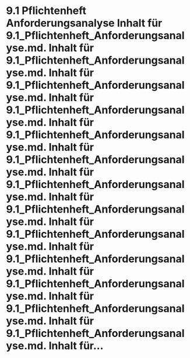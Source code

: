# 9.1 Pflichtenheft Anforderungsanalyse Inhalt für 9.1_Pflichtenheft_Anforderungsanalyse.md. Inhalt für 9.1_Pflichtenheft_Anforderungsanalyse.md. Inhalt für 9.1_Pflichtenheft_Anforderungsanalyse.md. Inhalt für 9.1_Pflichtenheft_Anforderungsanalyse.md. Inhalt für 9.1_Pflichtenheft_Anforderungsanalyse.md. Inhalt für 9.1_Pflichtenheft_Anforderungsanalyse.md. Inhalt für 9.1_Pflichtenheft_Anforderungsanalyse.md. Inhalt für 9.1_Pflichtenheft_Anforderungsanalyse.md. Inhalt für 9.1_Pflichtenheft_Anforderungsanalyse.md. Inhalt für 9.1_Pflichtenheft_Anforderungsanalyse.md. Inhalt für 9.1_Pflichtenheft_Anforderungsanalyse.md. Inhalt für 9.1_Pflichtenheft_Anforderungsanalyse.md. Inhalt für 9.1_Pflichtenheft_Anforderungsanalyse.md. Inhalt für...